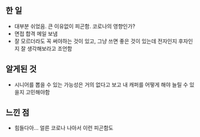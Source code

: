 ## 한 일

- 대부분 쉬었음. 큰 이유없이 피곤함. 코로나의 영향인가?
- 면접 합격 메일 보냄
- 잘 모르더라도 꼭 써야하는 것이 있고, 그냥 쓰면 좋은 것이 있는데 전자인지 후자인지 잘 생각해보라고 조언함

## 알게된 것

- 시니어를 뽑을 수 있는 가능성은 거의 없다고 보고 내 캐퍼를 어떻게 해야 늘릴 수 있을지 고민해야함

## 느낀 점

- 힘들다아... 얼른 코로나 나아서 이런 피곤함도 
